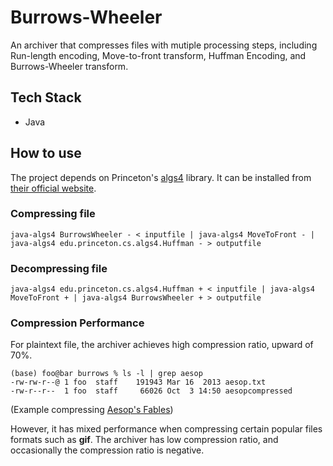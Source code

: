 # Burrows-Wheeler

An archiver that compresses files with mutiple processing steps, including Run-length encoding, Move-to-front transform, Huffman Encoding, and Burrows-Wheeler transform.

## Tech Stack

- Java

## How to use

The project depends on Princeton's [algs4](https://javadoc.io/doc/edu.princeton.cs/algs4/latest/edu/princeton/cs/algs4/package-summary.html) library. It can be installed from [their official website](https://algs4.cs.princeton.edu/code/).

### Compressing file

```console
java-algs4 BurrowsWheeler - < inputfile | java-algs4 MoveToFront - | java-algs4 edu.princeton.cs.algs4.Huffman - > outputfile
```

### Decompressing file

```console
java-algs4 edu.princeton.cs.algs4.Huffman + < inputfile | java-algs4 MoveToFront + | java-algs4 BurrowsWheeler + > outputfile
```

### Compression Performance

For plaintext file, the archiver achieves high compression ratio, upward of 70%.

```console
(base) foo@bar burrows % ls -l | grep aesop
-rw-rw-r--@ 1 foo  staff    191943 Mar 16  2013 aesop.txt
-rw-r--r--  1 foo  staff     66026 Oct  3 14:50 aesopcompressed

```
(Example compressing [Aesop's Fables](https://en.wikipedia.org/wiki/Aesop%27s_Fables))

However, it has mixed performance when compressing certain popular files formats such as **gif**. The archiver has low compression ratio, and occasionally the compression ratio is negative.
